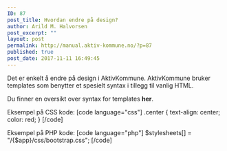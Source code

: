 ```yaml
---
ID: 87
post_title: Hvordan endre på design?
author: Arild M. Halvorsen
post_excerpt: ""
layout: post
permalink: http://manual.aktiv-kommune.no/?p=87
published: true
post_date: 2017-11-11 16:49:45
---
```

Det er enkelt å endre på design i AktivKommune. AktivKommune bruker templates som benytter et spesielt syntax i tillegg til vanlig HTML.

Du finner en oversikt over syntax for templates **her**.

Eksempel på CSS kode:
[code language="css"]
.center {
text-align: center;
color: red;
}
[/code]

Eksempel på PHP kode:
[code language="php"]
$stylesheets[] = &quot;/{$app}/css/bootstrap.css&quot;;
[/code]